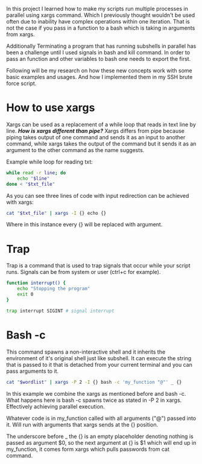 In this project I learned how to make my scripts run multiple processes in parallel using xargs command.
Which I previously thought wouldn't be used often due to inability have complex operations within one iteration.
That is not the case if you pass in a function to a bash which is taking in arguments from xargs.

Additionally Terminating a program that has running subshells in parallel has been a challenge until I used signals in bash and kill command.
In order to pass an function and other variables to bash one needs to export the first.

Following will be my research on how these new concepts work with some basic examples and usages.
And how I implemented them in my SSH brute force script.

# How to use xargs

Xargs can be used as a replacement of a while loop that reads in text line by line.
***How is xargs different than pipe?*** 
Xargs differs from pipe because piping takes output of one command and sends it as an input to another command, while xargs takes the output of the command but it sends it as an argument to the other command as the name suggests.

Example while loop for reading txt:
```bash
while read -r line; do
	echo "$line"
done < "$txt_file"
```
As you can see three lines of code with input redirection can be achieved with xargs:
```bash
cat "$txt_file" | xargs -I {} echo {}
```
Where in this instance every {} will be replaced with argument.

# Trap 
Trap is a command that is used to trap signals that occur while your script runs.
Signals can be from system or user (ctrl+c for example).

```bash
function interrupt() {
	echo "Stopping the program"
	exit 0
}

trap interrupt SIGINT # signal interrupt
```

# Bash -c
This command spawns a non-interactive shell and it inherits the environment of it's original shell just like subshell.
It can execute the string that is passed to it that is detached from your current terminal and you can pass arguments to it.

```bash
cat "$wordlist" | xargs -P 2 -I {} bash -c 'my_function "@"' _ {}
```
In this example we combine the xargs as mentioned before and bash -c.
What happens here is bash -c spawns twice as stated in -P 2 in xargs.
Effectively achieving parallel execution.

Whatever code is in my_function called with all arguments ("@") passed into it.
Will run with arguments that xargs sends at the {} position.

The underscore before _ the {} is an empty placeholder denoting nothing is passed as argument $0, so the next argument at {} is $1 which will end up in my_function, it comes form xargs which pulls passwords from cat command.

